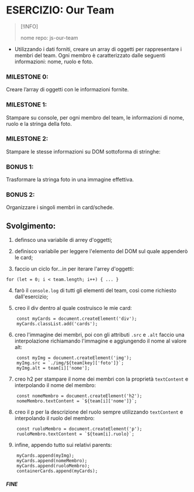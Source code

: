 # ESERCIZIO: Our Team

> [!INFO]
>
> nome repo: js-our-team

- Utilizzando i dati forniti, creare un array di oggetti per rappresentare i membri del team.
Ogni membro è caratterizzato dalle seguenti informazioni: nome, ruolo e foto.

### MILESTONE 0:
Creare l’array di oggetti con le informazioni fornite.

### MILESTONE 1:
Stampare su console, per ogni membro del team, le informazioni di nome, ruolo e la stringa della foto.

### MILESTONE 2:
Stampare le stesse informazioni su DOM sottoforma di stringhe:

### BONUS 1:
Trasformare la stringa foto in una immagine effettiva.

### BONUS 2:
Organizzare i singoli membri in card/schede.

## Svolgimento:
1. definsco una variabile di arrey d'oggetti;

2. definisco variabile per leggere l'elemento del DOM sul quale appenderò le card;

3. faccio un ciclo for...in per iterare l'arrey d'oggetti:
```
for (let = 0; i < team.length; i++) { ... }
```

4. farò il `console.log` di tutti gli elementi del team, così come richiesto dall'esercizio;

5. creo il div dentro al quale costruisco le mie card:
```
    const myCards = document.createElement('div');
    myCards.classList.add('cards');
```

6. creo l'immagine dei membri, poi con gli attributi `.src` e `.alt` faccio una interpolazione richiamando l'immagine e aggiungendo il nome al valore alt:
```
    const myImg = document.createElement('img');
    myImg.src = `./img/${team[key]['foto']}`;
    myImg.alt = team[i]['nome'];
```

7. creo h2 per stampare il nome dei membri con la proprietà `textContent` e interpolando il nome del membro:
```
    const nomeMembro = document.createElement('h2');
    nomeMembro.textContent = `${team[i]['nome']}`;
```

8. creo il p per la descrizione del ruolo sempre utilizzando `textContent` e interpolando il ruolo del membro:
```
    const ruoloMembro = document.createElement('p');
    ruoloMembro.textContent = `${team[i].ruolo}`;
```

9. infine, appendo tutto sui relativi parents:
```
    myCards.append(myImg);
    myCards.append(nomeMembro);
    myCards.append(ruoloMembro);
    containerCards.append(myCards);
```


##### FINE
